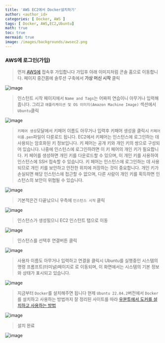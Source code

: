 ```yaml
---
title: 'AWS EC2에서 Docker설치하기'
author: <author_id>
categories: [ Docker, AWS ]
tags: [ Docker, AWS,EC2,Ubuntu]
math: true
toc: true
mermaid: true
image: /images/backgrounds/awsec2.png
---
```




### AWS에 로그인(가입)
> 먼저 [AWS에](https://aws.amazon.com/ko/) 접속후 가입합니다
> 가입후 아래 이미지처럼 콘솔 홈으로 이동합니다.
> 페이지 중간쯤에 솔루션 구축에서 **가상 머신 시작** 클릭

![image](/images/postImages/front/aws/ec2/ec2_1.JPG)

> 인스턴트 시작 페이지에서 `Name and Tags`는 어짜피 연습이니
> 아무거나 입력해줍니다. 그리고 `애플리케이션 및 OS 이미지(Amazon Machine Image)` 섹션에서
> `Ubuntu`클릭

![image](/images/postImages/front/aws/ec2/ec2_2.JPG)

> `키페어 생성`모달에서 키페어 이름도 아무거나 입력후 키패어 생성을 클릭시
> `키페어이름.pen`파일이 다룬로드 됩니다.
> EC2에서 키페어는 인스턴스에 로그인하는 데 사용되는 암호화된 키 정보입니다. 키 페어는 공개 키와 개인 키의 쌍으로 구성되어 있습니다.
> 나중에 인스턴스에 로그인하려면 이 키 페어의 개인 키가 필요합니다. 
> 키 페어를 생성하면 개인 키를 다운로드할 수 있으며, 이 개인 키를 사용하여 인스턴스에 SSH 접속할 수 있습니다.
> 키 페어는 인스턴스에 로그인하는 데 사용되므로 개인 키를 보안하고 안전한 위치에 저장하는 것이 중요합니다. 
> 개인 키가 손실되면 해당 인스턴스에 접근할 수 없으며, 다른 사람이 개인 키를 획득하면 인스턴스의 보안이 위협될 수 있습니다.


![image](/images/postImages/front/aws/ec2/ec2_3.JPG)

> 기본적은건 다끝났으니 우측에 `인스턴스 시작` 클릭


![image](/images/postImages/front/aws/ec2/ec2_4.JPG)

> 인스턴스가 생성됬으니 EC2 인스턴트 탭으로 이동

![image](/images/postImages/front/aws/ec2/ec2_5.JPG)

> 인스턴스를 선택후 연결버튼 클릭

![image](/images/postImages/front/aws/ec2/ec2_6.JPG)

> 사용자 이름도 아무거나 입력하고 연결을 클릭시
> Ubuntu를 실행중인 시스템의 명령 프롬프트(터미널)페이지로 로 이동되며, 이 화면에서는 
> 시스템의 기본 정보와 상태가 표시되고 있습니다.
> 
![image](/images/postImages/front/aws/ec2/ec2_7.JPG)

> 지금부터 `Docker`를 설치해주면 됩니다
> 현제 `Ubuntu 22.04.2`버전에서 `Docker`를 설치하고 사용하는 방법까지 잘 정리된 사이트를 따라
> [우분투에서 도커를 설치하고 사용하는 방법](https://www.digitalocean.com/community/tutorials/how-to-install-and-use-docker-on-ubuntu-22-04)
> 

![image](/images/postImages/front/aws/ec2/ec2_9.JPG)

> 설치 완료

![image](/images/postImages/front/aws/ec2/ec2_10.JPG)


